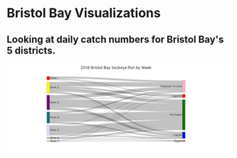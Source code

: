 #        Bristol Bay Visualizations

## Looking at daily catch numbers for Bristol Bay's 5 districts.


![Sankey Plot](Images/screen_shot1.png) 


